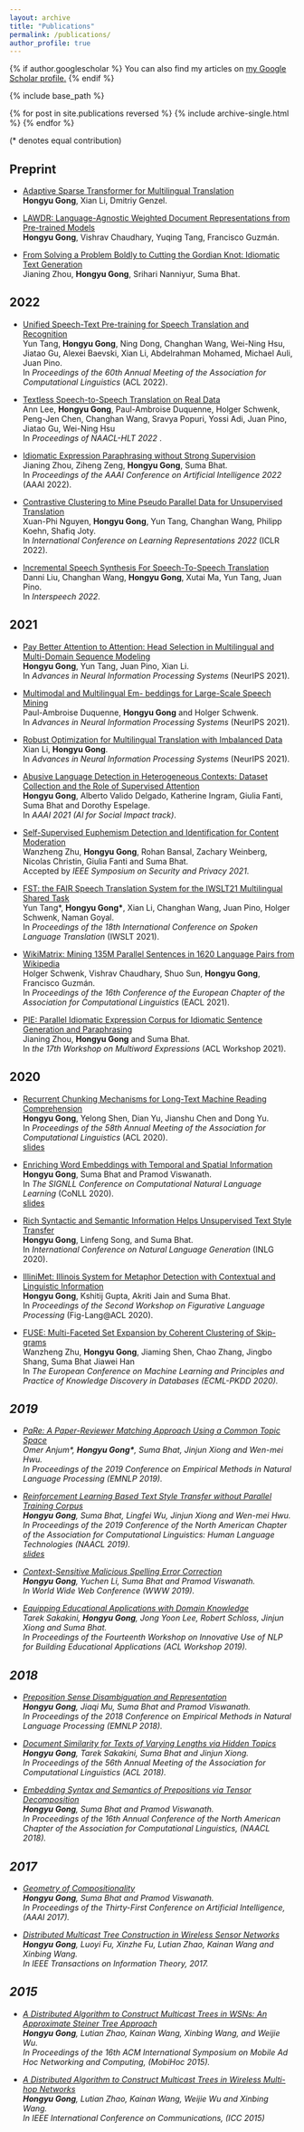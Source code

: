```yaml
---
layout: archive
title: "Publications"
permalink: /publications/
author_profile: true
---
```


{% if author.googlescholar %}
  You can also find my articles on <u><a href="{{author.googlescholar}}">my Google Scholar profile</a>.</u>
{% endif %}

{% include base_path %}

{% for post in site.publications reversed %}
  {% include archive-single.html %}
{% endfor %}

(\* denotes equal contribution)

## Preprint

* [Adaptive Sparse Transformer for Multilingual Translation](https://arxiv.org/pdf/2104.07358.pdf) <br>
<b>Hongyu Gong</b>, Xian Li, Dmitriy Genzel. <br>

* [LAWDR: Language-Agnostic Weighted Document Representations from Pre-trained Models](https://arxiv.org/pdf/2106.03379.pdf) <br>
<b>Hongyu Gong</b>, Vishrav Chaudhary, Yuqing Tang, Francisco Guzmán. <br>

* [From Solving a Problem Boldly to Cutting the Gordian Knot: Idiomatic Text Generation](https://arxiv.org/pdf/2104.06541.pdf) <br>
Jianing Zhou, <b>Hongyu Gong</b>, Srihari Nanniyur, Suma Bhat. <br>


## 2022

* [Unified Speech-Text Pre-training for Speech Translation and Recognition](https://aclanthology.org/2022.acl-long.105/) <br>
Yun Tang, <b>Hongyu Gong</b>, Ning Dong, Changhan Wang, Wei-Ning Hsu, Jiatao Gu, Alexei Baevski, Xian Li, Abdelrahman Mohamed, Michael Auli, Juan Pino. <br>
In <i>Proceedings of the 60th Annual Meeting of the Association for Computational Linguistics </i> (ACL 2022).

* [Textless Speech-to-Speech Translation on Real Data](https://aclanthology.org/2022.naacl-main.63/) <br>
Ann Lee, <b>Hongyu Gong</b>, Paul-Ambroise Duquenne, Holger Schwenk, Peng-Jen Chen, Changhan Wang, Sravya Popuri, Yossi Adi, Juan Pino, Jiatao Gu, Wei-Ning Hsu <br>
In <i>Proceedings of NAACL-HLT 2022 </i>.

* [Idiomatic Expression Paraphrasing without Strong Supervision](https://ojs.aaai.org/index.php/AAAI/article/view/21433) <br>
Jianing Zhou, Ziheng Zeng, <b>Hongyu Gong</b>, Suma Bhat. <br>
In <i>Proceedings of the AAAI Conference on Artificial Intelligence 2022</i> (AAAI 2022).

* [Contrastive Clustering to Mine Pseudo Parallel Data for Unsupervised Translation](https://openreview.net/forum?id=pN1JOdrSY9) <br>
Xuan-Phi Nguyen, <b>Hongyu Gong</b>, Yun Tang, Changhan Wang, Philipp Koehn, Shafiq Joty. <br>
In <i>International Conference on Learning Representations 2022</i> (ICLR 2022).

* [Incremental Speech Synthesis For Speech-To-Speech Translation](https://arxiv.org/abs/2110.08214) <br>
Danni Liu, Changhan Wang, <b>Hongyu Gong</b>, Xutai Ma, Yun Tang, Juan Pino. <br>
In <i>Interspeech 2022</i>.


## 2021

* [Pay Better Attention to Attention: Head Selection in Multilingual and Multi-Domain Sequence Modeling](https://arxiv.org/pdf/2106.10840v1.pdf) <br>
<b>Hongyu Gong</b>, Yun Tang, Juan Pino, Xian Li. <br> 
In <i>Advances in Neural Information Processing Systems</i> (NeurIPS 2021).

* [Multimodal and Multilingual Em- beddings for Large-Scale Speech Mining]() <br>
Paul-Ambroise Duquenne, <b>Hongyu Gong</b> and Holger Schwenk. <br>
In <i>Advances in Neural Information Processing Systems</i> (NeurIPS 2021).

* [Robust Optimization for Multilingual Translation with Imbalanced Data](https://arxiv.org/pdf/2104.07639.pdf) <br>
Xian Li, <b>Hongyu Gong</b>. <br>
In <i>Advances in Neural Information Processing Systems</i> (NeurIPS 2021).

* [Abusive Language Detection in Heterogeneous Contexts: Dataset Collection and the Role of Supervised Attention](https://arxiv.org/pdf/2105.11119.pdf) <br>
<b>Hongyu Gong</b>, Alberto Valido Delgado, Katherine Ingram, Giulia Fanti, Suma Bhat and Dorothy Espelage. <br>
In <i> AAAI 2021 (AI for Social Impact track)</i>.

* [Self-Supervised Euphemism Detection and Identification for Content Moderation](https://arxiv.org/abs/2103.16808) <br>
Wanzheng Zhu, <b>Hongyu Gong</b>, Rohan Bansal, Zachary Weinberg, Nicolas Christin, Giulia Fanti and Suma Bhat. <br>
Accepted by <i> IEEE Symposium on Security and Privacy 2021</i>.

* [FST: the FAIR Speech Translation System for the IWSLT21 Multilingual Shared Task](https://aclanthology.org/2021.iwslt-1.14/) <br>
Yun Tang\*, <b>Hongyu Gong\*</b>, Xian Li, Changhan Wang, Juan Pino, Holger Schwenk, Naman Goyal. <br>
In <i>Proceedings of the 18th International Conference on Spoken Language Translation</i> (IWSLT 2021). <br>

* [WikiMatrix: Mining 135M Parallel Sentences in 1620 Language Pairs from Wikipedia](https://www.aclweb.org/anthology/2021.eacl-main.115/) <br>
Holger Schwenk, Vishrav Chaudhary, Shuo Sun, <b>Hongyu Gong</b>, Francisco Guzmán. <br>
In <i>Proceedings of the 16th Conference of the European Chapter of the Association for Computational Linguistics</i> (EACL 2021). <br>

* [PIE: Parallel Idiomatic Expression Corpus for Idiomatic Sentence Generation and Paraphrasing]() <br>
Jianing Zhou, <b>Hongyu Gong</b> and Suma Bhat. <br>
In <i>the 17th Workshop on Multiword Expressions</i> (ACL Workshop 2021). <br>

## 2020

* [Recurrent Chunking Mechanisms for Long-Text Machine Reading Comprehension](https://www.aclweb.org/anthology/2020.acl-main.603/) <br>
<b>Hongyu Gong</b>, Yelong Shen, Dian Yu, Jianshu Chen and Dong Yu. <br>
In <i>Proceedings of the 58th Annual Meeting of the Association for Computational Linguistics</i> (ACL 2020). <br>
[slides](https://github.com/HongyuGong/HongyuGong.github.io/blob/master/files/acl2020.pptx)

* [Enriching Word Embeddings with Temporal and Spatial Information](https://arxiv.org/abs/2010.00761) <br>
<b>Hongyu Gong</b>, Suma Bhat and Pramod Viswanath. <br>
In <i>The SIGNLL Conference on Computational Natural Language Learning</i> (CoNLL 2020). <br>
[slides](https://github.com/HongyuGong/HongyuGong.github.io/blob/master/files/conll2020_slides.pptx)

* [Rich Syntactic and Semantic Information Helps Unsupervised Text Style Transfer](https://aclanthology.org/2020.inlg-1.17/) <br>
<b>Hongyu Gong</b>, Linfeng Song, and Suma Bhat. <br>
In <i>International Conference on Natural Language Generation </i> (INLG 2020).

* [IlliniMet: Illinois System for Metaphor Detection with Contextual and Linguistic Information](https://www.aclweb.org/anthology/2020.figlang-1.21/) <br>
<b>Hongyu Gong</b>, Kshitij Gupta, Akriti Jain and Suma Bhat. <br>
In <i>Proceedings of the Second Workshop on Figurative Language Processing</i> (Fig-Lang@ACL 2020).

* [FUSE: Multi-Faceted Set Expansion by Coherent Clustering of Skip-grams](https://arxiv.org/abs/1910.04345) <br>
Wanzheng Zhu, <b>Hongyu Gong</b>, Jiaming Shen, Chao Zhang, Jingbo Shang, Suma Bhat Jiawei Han <br>
In <i>The European Conference on Machine Learning and Principles and Practice of Knowledge Discovery in Databases (ECML-PKDD 2020)<i>.


## 2019
* [PaRe: A Paper-Reviewer Matching Approach Using a Common Topic Space](https://www.aclweb.org/anthology/D19-1049.pdf) <br>
Omer Anjum\*, <b>Hongyu Gong\*</b>, Suma Bhat, Jinjun Xiong and Wen-mei Hwu. <br>
In <i>Proceedings of the 2019 Conference on Empirical Methods in Natural Language Processing</i> (EMNLP 2019).

* [Reinforcement Learning Based Text Style Transfer without Parallel Training Corpus](https://arxiv.org/pdf/1903.10671.pdf) <br>
<b>Hongyu Gong</b>, Suma Bhat, Lingfei Wu, Jinjun Xiong and Wen-mei Hwu. <br>
In <i>Proceedings of the 2019 Conference of the North American Chapter of the Association for Computational Linguistics: Human Language Technologies</i> (NAACL 2019). <br>
[slides](https://github.com/HongyuGong/HongyuGong.github.io/blob/master/files/naacl_slides.pptx)

* [Context-Sensitive Malicious Spelling Error Correction](https://arxiv.org/pdf/1901.07688.pdf) <br>
<b>Hongyu Gong</b>, Yuchen Li, Suma Bhat and Pramod Viswanath. <br>
In <i>World Wide Web Conference</i> (WWW 2019).

* [Equipping Educational Applications with Domain Knowledge](https://www.aclweb.org/anthology/W19-4448.pdf) <br>
Tarek Sakakini, <b>Hongyu Gong</b>, Jong Yoon Lee, Robert Schloss, Jinjun Xiong and Suma Bhat. <br>
In <i>Proceedings of the Fourteenth Workshop on Innovative Use of NLP for Building Educational Applications</i> (ACL Workshop 2019).

## 2018
* [Preposition Sense Disambiguation and Representation](https://www.aclweb.org/anthology/D18-1180.pdf) <br>
<b>Hongyu Gong</b>, Jiaqi Mu, Suma Bhat and Pramod Viswanath. <br>
In <i>Proceedings of the 2018 Conference on Empirical Methods in Natural Language Processing</i> (EMNLP 2018).

* [Document Similarity for Texts of Varying Lengths via Hidden Topics](https://arxiv.org/pdf/1903.10675.pdf) <br>
<b>Hongyu Gong</b>, Tarek Sakakini, Suma Bhat and Jinjun Xiong. <br>
In <i>Proceedings of the 56th Annual Meeting of the Association for Computational Linguistics</i> (ACL 2018).

* [Embedding Syntax and Semantics of Prepositions via Tensor Decomposition](https://www.aclweb.org/anthology/N18-1082.pdf) <br>
<b>Hongyu Gong</b>, Suma Bhat and Pramod Viswanath. <br>
In <i>Proceedings of the 16th Annual Conference of the North American Chapter of the Association for Computational Linguistics</i>, (NAACL 2018).

## 2017
* [Geometry of Compositionality](https://arxiv.org/pdf/1611.09799.pdf) <br>
<b>Hongyu Gong</b>, Suma Bhat and Pramod Viswanath. <br>
In <i>Proceedings of the Thirty-First Conference on Artificial Intelligence</i>, (AAAI 2017).

* [Distributed Multicast Tree Construction in Wireless Sensor Networks](https://ieeexplore.ieee.org/abstract/document/7725956) <br>
<b>Hongyu Gong</b>, Luoyi Fu, Xinzhe Fu, Lutian Zhao, Kainan Wang and Xinbing Wang. <br>
In <i>IEEE Transactions on Information Theory</i>, 2017.

## 2015
* [A Distributed Algorithm to Construct Multicast Trees in WSNs: An Approximate Steiner Tree Approach](https://dl.acm.org/doi/10.1145/2746285.2746296) <br>
<b>Hongyu Gong</b>, Lutian Zhao, Kainan Wang, Xinbing Wang, and Weijie Wu. <br>
In <i>Proceedings of the 16th ACM International Symposium on Mobile Ad Hoc Networking and Computing</i>, (MobiHoc 2015).

* [A Distributed Algorithm to Construct Multicast Trees in Wireless Multi-hop Networks](https://ieeexplore.ieee.org/document/7249345) <br>
<b>Hongyu Gong</b>, Lutian Zhao, Kainan Wang, Weijie Wu and Xinbing Wang. <br>
In <i>IEEE International Conference on Communications</i>, (ICC 2015)
